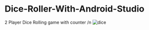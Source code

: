 # Dice-Roller-With-Android-Studio
2 Player Dice Rolling game with counter /n
![dice](https://user-images.githubusercontent.com/62599165/115110945-858d5c00-9f86-11eb-93df-f3a70f18ad27.png)
